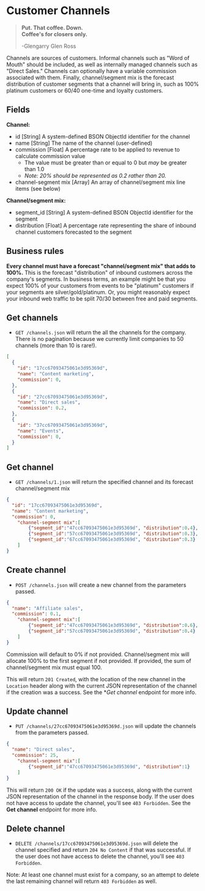 Customer Channels
=================

> **Put. That coffee. Down.**  
> **Coffee's for closers only.**
>
> -Glengarry Glen Ross

Channels are sources of customers. Informal channels such as "Word of Mouth" should be included, as well as internally managed channels such as "Direct Sales." Channels can optionally have a variable commission associated with them. Finally, channel/segment mix is the forecast distribution of customer segments that a channel will bring in, such as 100% platinum customers or 60/40 one-time and loyalty customers.


Fields
------

**Channel:**

* id [String] A system-defined BSON ObjectId identifier for the channel
* name [String] The name of the channel (user-defined)
* commission [Float] A percentage rate to be applied to revenue to calculate commission value
  * The value must be greater than or equal to 0 but _may_ be greater than 1.0
  * _Note: 20% should be represented as 0.2 rather than 20._
* channel-segment mix [Array] An array of channel/segment mix line items (see below)

**Channel/segment mix:**

* segment_id [String] A system-defined BSON ObjectId identifier for the segment
* distribution [Float] A percentage rate representing the share of inbound channel customers forecasted to the segment

Business rules
--------------

**Every channel must have a forecast "channel/segment mix" that adds to 100%.**
This is the forecast "distribution" of inbound customers across the company's segments. In business terms, an example might be that you expect 100% of your customers from events to be "platinum" customers if your segments are silver/gold/platinum. Or, you might reasonably expect your inbound web traffic to be split 70/30 between free and paid segments.


Get channels
------------

* `GET /channels.json` will return the all the channels for the company. There is no pagination because we currently limit companies to 50 channels (more than 10 is rare!).

```json
[
  {
    "id": "17cc67093475061e3d95369d",
    "name": "Content marketing",
    "commission": 0,
  },
  {
    "id": "27cc67093475061e3d95369d",
    "name": "Direct sales",
    "commission": 0.2,
  },
  {
    "id": "37cc67093475061e3d95369d",
    "name": "Events",
    "commission": 0,
  }
]
```


Get channel
-----------

* `GET /channels/1.json` will return the specified channel and its forecast channel/segment mix

```json
{
  "id": "17cc67093475061e3d95369d",
  "name": "Content marketing",
  "commission": 0,
	"channel-segment mix":[
		{"segment_id":"47cc67093475061e3d95369d", "distribution":0.4},
		{"segment_id":"57cc67093475061e3d95369d", "distribution":0.3},
		{"segment_id":"67cc67093475061e3d95369d", "distribution":0.3}
	]
}
```


Create channel
--------------

* `POST /channels.json` will create a new channel from the parameters passed.

```json
{
  "name": "Affiliate sales",
  "commission": 0.1,
	"channel-segment mix":[
		{"segment_id":"47cc67093475061e3d95369d", "distribution":0.6},
		{"segment_id":"57cc67093475061e3d95369d", "distribution":0.4}
	]
}
```

Commission will default to 0% if not provided. Channel/segment mix will allocate 100% to the first segment if not provided. If provided, the sum of channel/segment mix must equal 100.

This will return `201 Created`, with the location of the new channel in the `Location` header along with the current JSON representation of the channel if the creation was a success. See the **Get channel* endpoint for more info.


Update channel
--------------

* `PUT /channels/27cc67093475061e3d95369d.json` will update the channels from the parameters passed.

```json
{
  "name": "Direct sales",
  "commission": 25,
	"channel-segment mix":[
		{"segment_id":"47cc67093475061e3d95369d", "distribution":1}
	]
}
```

This will return `200 OK` if the update was a success, along with the current JSON representation of the channel in the response body. If the user does not have access to update the channel, you'll see `403 Forbidden`. See the **Get channel** endpoint for more info.


Delete channel
-------------

* `DELETE /channels/17cc67093475061e3d95369d.json` will delete the channel specified and return `204 No Content` if that was successful. If the user does not have access to delete the channel, you'll see `403 Forbidden`.

Note: At least one channel must exist for a company, so an attempt to delete the last remaining channel will return `403 Forbidden` as well.